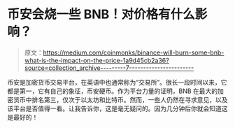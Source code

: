 # 币安会烧一些 BNB！对价格有什么影响？

> 原文：<https://medium.com/coinmonks/binance-will-burn-some-bnb-what-is-the-impact-on-the-price-1a9d45cb2a36?source=collection_archive---------7----------------------->

币安是加密货币交易平台，在英语中也通常称为“交易所”。很长一段时间以来，它都是第一，它有自己的象征，币安硬币。作为平台力量的证明，BNB 在最大的加密货币中排名第三，仅次于以太坊和比特币。然而，一些人仍然在寻求意见，以及该平台是否值得一看。让我告诉你，这是毫无疑问的。因为几分钟后你就会知道这是最好的！